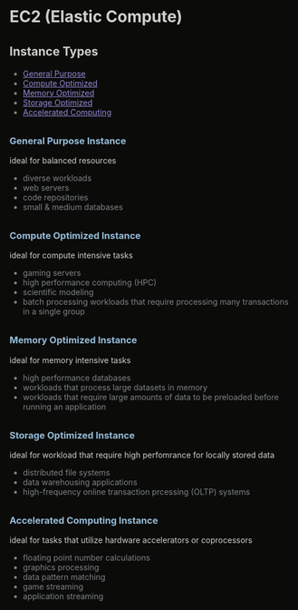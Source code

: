 <style>
    :root {
        background-color: #0B0B0A;

        --color-dark-red: #982649;
        --color-light-red: #D75B80;
        --color-purple: #9489D1;
        --color-dark-gray: #7C8483;
        --color-light-gray: #CFCFC9;
        --color-blue-gray: #71A2B6;
        --color-highlight: #EDB88B;
        --color-light-blue: #97BCD8;
    }

    highlight { color: var(--color-highlight); }

    p { color:var(--color-light-gray); }
    li { color:var(--color-dark-gray); }
    a { color:var(--color-purple); text-decoration: underline; }
    a:hover { 
        font-weight:900; 
        color:var(--color-purple); 
        text-decoration: underline; 
    }

    h1 { color:var(--color-light-gray); }
    h2 { font-weight:700; margin-top:2rem; color:var(--color-light-gray); }
    h3 { font-weight:700; margin-top:2rem; color:var(--color-light-blue); }
    h4 { font-weight:800; margin-top:2rem; color:var(--color-dark-red); }

</style>

# EC2 (Elastic Compute)

## Instance Types
- [General Purpose](#general-purpose-instance)
- [Compute Optimized](#compute-optimized-instance)
- [Memory Optimized](#memory-optimized-instance)
- [Storage Optimized](#storage-optimized-instance)
- [Accelerated Computing](#accelerated-computing-instance)


### General Purpose Instance
ideal for balanced resources
- diverse workloads
- web servers
- code repositories
- small & medium databases


### Compute Optimized Instance
ideal for compute intensive tasks
- gaming servers
- high performance computing (HPC)
- scientific modeling
- batch processing workloads that require processing many transactions in a single group


### Memory Optimized Instance
ideal for memory intensive tasks
- high performance databases
- workloads that process large datasets in memory
- workloads that require large amounts of data to be preloaded before running an application


### Storage Optimized Instance
ideal for workload that require high perfomrance for locally stored data
- distributed file systems
- data warehousing applications
- high-frequency online transaction prcessing (OLTP) systems

### Accelerated Computing Instance
ideal for tasks that utilize hardware accelerators or coprocessors
- floating point number calculations
- graphics processing
- data pattern matching
- game streaming
- application streaming
